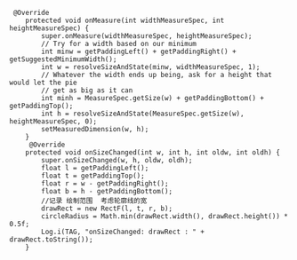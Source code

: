      @Override
        protected void onMeasure(int widthMeasureSpec, int heightMeasureSpec) {
            super.onMeasure(widthMeasureSpec, heightMeasureSpec);
            // Try for a width based on our minimum
            int minw = getPaddingLeft() + getPaddingRight() + getSuggestedMinimumWidth();
            int w = resolveSizeAndState(minw, widthMeasureSpec, 1);
            // Whatever the width ends up being, ask for a height that would let the pie
            // get as big as it can
            int minh = MeasureSpec.getSize(w) + getPaddingBottom() + getPaddingTop();
            int h = resolveSizeAndState(MeasureSpec.getSize(w), heightMeasureSpec, 0);
            setMeasuredDimension(w, h);
        }
         @Override
        protected void onSizeChanged(int w, int h, int oldw, int oldh) {
            super.onSizeChanged(w, h, oldw, oldh);
            float l = getPaddingLeft();
            float t = getPaddingTop();
            float r = w - getPaddingRight();
            float b = h - getPaddingBottom();
            //记录 绘制范围  考虑轮廓线的宽
            drawRect = new RectF(l, t, r, b);
            circleRadius = Math.min(drawRect.width(), drawRect.height()) * 0.5f;
            Log.i(TAG, "onSizeChanged: drawRect : " + drawRect.toString());
        }
    
